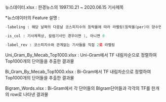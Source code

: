 뉴스데이터.xlsx : 한경뉴스의 1997.10.21 ~ 2020.06.15 기사제목  

*뉴스데이터의 Feature 설명 : 
```python
-labeling : 해당 날짜의 다음날 코스피지수의 등락율에 따라 라벨링(등락율(per)이 양수면 1, 음수면 0)

-is_col : 기사제목상, 칼럼기사인 경우이면 1, 아니면 0

-label_rev : 코스피지수와 관계없는 기사들을 직접 2로 라벨링
```

Uni_Gram_By_Mecab_Top1000.xlsx : Uni-Gram에서 TF 내림차순으로 정렬하여 Top1000개의 단어들을 추출한 결과물

Bi_Gram_By_Mecab_Top1000.xlsx : Bi-Gram에서 TF 내림차순으로 정렬하여 Top1000개의 단어들을 추출한 결과물

Bigram_Words.xlsx : Bi-Gram에서 각 단어들의 BIgram단어들과 각각의 TF를 한개의 row로 나타낸 결과물

